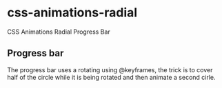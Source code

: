 # css-animations-radial
CSS Animations Radial Progress Bar

## Progress bar

The progress bar uses a rotating using @keyframes, the trick is to cover half of the circle 
while it is being rotated and then animate a second cirle.
